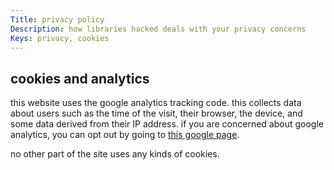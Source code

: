 ```yaml
---
Title: privacy policy
Description: how libraries hacked deals with your privacy concerns
Keys: privacy, cookies
---
```


## cookies and analytics
this website uses the google analytics tracking code.  this collects data about users such as the time of the visit, their browser, the device, and some data derived from their IP address.  if you are concerned about google analytics, you can opt out by going to [this google page](https://tools.google.com/dlpage/gaoptout).

no other part of the site uses any kinds of cookies.